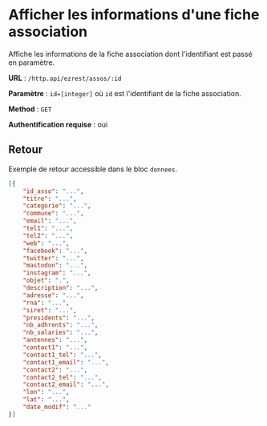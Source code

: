 # Afficher les informations d'une fiche association

Affiche les informations de la fiche association dont l'identifiant est passé en paramètre.

**URL** : `/http.api/ezrest/assos/:id`

**Paramètre** : `id=[integer]` où `id` est l'identifiant de la fiche association.

**Method** : `GET`

**Authentification requise** : oui

## Retour

Exemple de retour accessible dans le bloc `donnees`.

```json
[{
	"id_asso": "...",
	"titre": "...",
	"categorie": "...",
	"commune": "...",
	"email": "...",
	"tel1": "...",
	"tel2": "...",
	"web": "...",
	"facebook": "...",
	"twitter": "...",
	"mastodon": "...",
	"instagram": "...",
	"objet": ".",
	"description": "...",
	"adresse": "...",
	"rna": "...",
	"siret": "...",
	"presidents": "...",
	"nb_adhrents": "...",
	"nb_salaries": "...",
	"antennes": "...",
	"contact1": "...",
	"contact1_tel": "...",
	"contact1_email": "...",
	"contact2": "...",
	"contact2_tel": "...",
	"contact2_email": "...",
	"lon": "...",
	"lat": "...",
	"date_modif": "..."
}]
```
